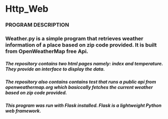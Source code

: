 # Http_Web

### PROGRAM DESCRIPTION


### Weather.py is a simple program that retrieves weather information of a place based on zip code provided. It is built from OpenWeatherMap free Api.

##### The repository contains two html pages namely: index and temperature. They provide an interface to display the data.
##### The repository also contains contains test that runs a public api from openweathermap.org which basiccally fetches the current weather based on zip code provided.
##### This program was run with Flask installed. Flask is a  lightweight Python web framework.